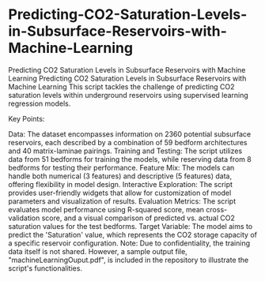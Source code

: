 # Predicting-CO2-Saturation-Levels-in-Subsurface-Reservoirs-with-Machine-Learning
Predicting CO2 Saturation Levels in Subsurface Reservoirs with Machine Learning
Predicting CO2 Saturation Levels in Subsurface Reservoirs with Machine Learning
This script tackles the challenge of predicting CO2 saturation levels within underground reservoirs using supervised learning regression models.

Key Points:

Data: The dataset encompasses information on 2360 potential subsurface reservoirs, each described by a combination of 59 bedform architectures and 40 matrix-laminae pairings.
Training and Testing: The script utilizes data from 51 bedforms for training the models, while reserving data from 8 bedforms for testing their performance.
Feature Mix: The models can handle both numerical (3 features) and descriptive (5 features) data, offering flexibility in model design.
Interactive Exploration: The script provides user-friendly widgets that allow for customization of model parameters and visualization of results.
Evaluation Metrics: The script evaluates model performance using R-squared score, mean cross-validation score, and a visual comparison of predicted vs. actual CO2 saturation values for the test bedforms.
Target Variable: The model aims to predict the 'Saturation' value, which represents the CO2 storage capacity of a specific reservoir configuration.
Note: Due to confidentiality, the training data itself is not shared. However, a sample output file, "machineLearningOuput.pdf", is included in the repository to illustrate the script's functionalities.
